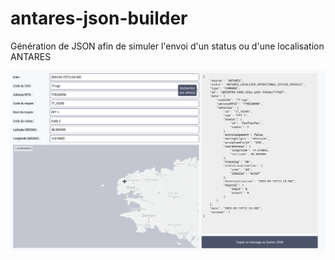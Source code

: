 # antares-json-builder
Génération de JSON afin de simuler l'envoi d'un status ou d'une localisation ANTARES

![](screenshot.png "Screenshot")